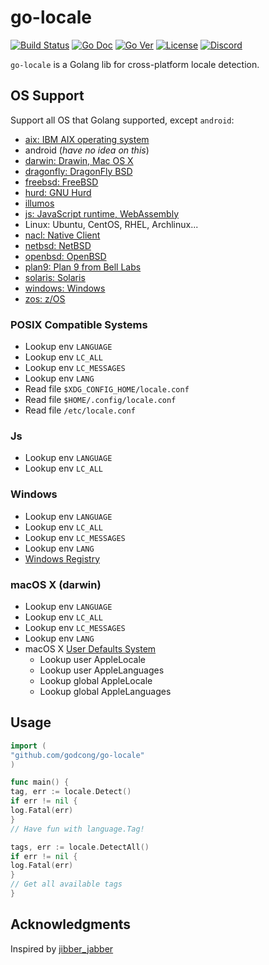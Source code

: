 # go-locale

[![Build Status](https://img.shields.io/github/actions/workflow/status/godcong/go-locale/test.yml?branch=master)](https://github.com/godcong/go-locale/actions?query=branch%3master)
[![Go Doc](https://pkg.go.dev/badge/github.com/godcong/go-locale)](https://pkg.go.dev/github.com/godcong/go-locale)
[![Go Ver](https://img.shields.io/github/go-mod/go-version/godcong/go-locale)](https://github.com/godcong/go-locale/blob/master/go.mod)
[![License](https://img.shields.io/badge/license-apache%20v2-blue.svg)](https://github.com/godcong/go-locale/blob/master/LICENSE)
[![Discord](https://img.shields.io/discord/1111711408875393035?logo=discord&label=discord)](https://discord.gg/kKqtVnvh)

`go-locale` is a Golang lib for cross-platform locale detection.

## OS Support

Support all OS that Golang supported, except `android`:

- [aix: IBM AIX operating system](https://www.ibm.com/it-infrastructure/power/os/aix)
- android (*have no idea on this*)
- [darwin: Drawin, Mac OS X](https://opensource.apple.com/)
- [dragonfly: DragonFly BSD](https://www.dragonflybsd.org/)
- [freebsd: FreeBSD](https://www.freebsd.org/)
- [hurd: GNU Hurd](https://en.wikipedia.org/wiki/GNU_Hurd)
- [illumos](https://illumos.org/)
- [js: JavaScript runtime, WebAssembly](https://webassembly.org/)
- Linux: Ubuntu, CentOS, RHEL, Archlinux...
- [nacl: Native Client](https://developer.chrome.com/native-client)
- [netbsd: NetBSD](https://www.netbsd.org/)
- [openbsd: OpenBSD](https://www.openbsd.org/)
- [plan9: Plan 9 from Bell Labs](https://9p.io/plan9/)
- [solaris: Solaris](https://www.oracle.com/solaris)
- [windows: Windows](https://www.microsoft.com/en-us/windows/)
- [zos: z/OS](https://www.ibm.com/it-infrastructure/z/zos)

### POSIX Compatible Systems

- Lookup env `LANGUAGE`
- Lookup env `LC_ALL`
- Lookup env `LC_MESSAGES`
- Lookup env `LANG`
- Read file `$XDG_CONFIG_HOME/locale.conf`
- Read file `$HOME/.config/locale.conf`
- Read file `/etc/locale.conf`

### Js

- Lookup env `LANGUAGE`
- Lookup env `LC_ALL`

### Windows

- Lookup env `LANGUAGE`
- Lookup env `LC_ALL`
- Lookup env `LC_MESSAGES`
- Lookup env `LANG`
- [Windows Registry](https://renenyffenegger.ch/notes/Windows/registry/tree/HKEY_CURRENT_USER/Control-Panel/International/index)

### macOS X (darwin)

- Lookup env `LANGUAGE`
- Lookup env `LC_ALL`
- Lookup env `LC_MESSAGES`
- Lookup env `LANG`
- macOS
  X [User Defaults System](https://developer.apple.com/library/archive/documentation/Cocoa/Conceptual/UserDefaults/AboutPreferenceDomains/AboutPreferenceDomains.html)
    - Lookup user AppleLocale
    - Lookup user AppleLanguages
    - Lookup global AppleLocale
    - Lookup global AppleLanguages

## Usage

```go
import (
"github.com/godcong/go-locale"
)

func main() {
tag, err := locale.Detect()
if err != nil {
log.Fatal(err)
}
// Have fun with language.Tag!

tags, err := locale.DetectAll()
if err != nil {
log.Fatal(err)
}
// Get all available tags
}
```

## Acknowledgments

Inspired by [jibber_jabber](https://github.com/cloudfoundry-attic/jibber_jabber)
